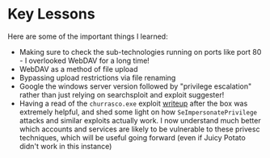 # Key Lessons

Here are some of the important things I learned:
- Making sure to check the sub-technologies running on ports like port 80 - I overlooked WebDAV for a long time!
- WebDAV as a method of file upload
- Bypassing upload restrictions via file renaming
- Google the windows server version followed by "privilege escalation" rather than just relying on searchsploit and exploit suggester!
- Having a read of the `churrasco.exe` exploit [writeup](https://github.com/Re4son/Churrasco/blob/master/DEFCON-18-Cerrudo-Token-Kidnapping-Revenge.pdf) after the box was extremely helpful, and shed some light on how `SeImpersonatePrivilege` attacks and similar exploits actually work. I now understand much better which accounts and services are likely to be vulnerable to these privesc techniques, which will be useful going forward (even if Juicy Potato didn't work in this instance) 
